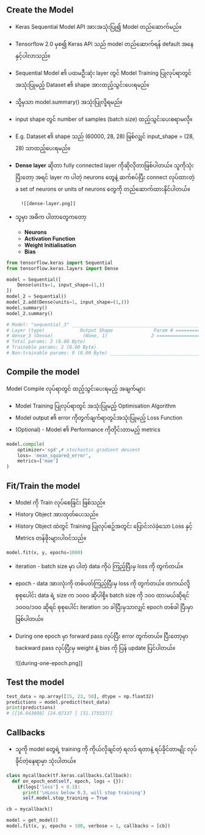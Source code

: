 Create the Model
---
- Keras Sequential Model API အားအသုံးပြု၍ Model တည်​ဆောက်မည်။
- Tensorflow 2.0 မှစ၍ Keras API သည် model တည်​ဆောက်ရန် default အ​နေနှင့်ပါလာသည်။
- Sequential Model ၏ ပထမဦးဆုံး layer တွင် Model Training ပြုလုပ်ရာတွင်အသုံးပြုမည့် Dataset ၏ shape အားထည့်သွင်း​ပေးရမည်။
- သို့မှသာ model.summary() အသုံးပြုလို့ရမည်။
- input shape တွင် number of samples (batch size) ထည့်သွင်း​ပေးစရာမလို။
- E.g. Dataset ၏ shape သည် (60000, 28, 28) ဖြစ်လျှင် input_shape = (28, 28) သာထည့်​ပေးရမည်။
- **Dense layer** ဆိုတာ fully connected layer ကိုဆိုလိုတာဖြစ်ပါတယ်။ သူကိုသုံးပြီးတော့ အရင် layer က ပါတဲ့ neurons တွေနဲ့ ဆက်စပ်ပြီး connect လုပ်ထားတဲ့ a set of neurons or units of neurons တွေကို တည်ဆောက်ထားနိုင်ပါတယ်။

		![[dense-layer.png]]

- သူမှာ အဓိက ပါတာတွေကတော့
	- **Neurons**
	- **Activation Function**
	- **Weight Initialisation**
	- **Bias** 
	    
```python
from tensorflow.keras import Sequential
from tensorflow.keras.layers import Dense

model = Sequential([
    Dense(units=1, input_shape=(1,))
])
model_2 = Sequential()
model_2.add(Dense(units=1, input_shape=(1,)))
model.summary()
model_2.summary()

# Model: "sequential_3" _________________________________________________________________ 
# Layer (type)             Output Shape               Param # ================================================================= 
# dense_3 (Dense)           (None, 1)                2 =================================================================
# Total params: 2 (8.00 Byte) 
# Trainable params: 2 (8.00 Byte) 
# Non-trainable params: 0 (0.00 Byte) _________________________________________________________________
```

Compile the model
---
Model Compile လုပ်ရာတွင် ထည့်သွင်း​ပေးရမည့် အချက်များ

- Model Training ပြုလုပ်ရာတွင် အသုံးပြုမည့် Optimisation Algorithm
- Model output ၏ error ကိုတွက်ချက်ရာတွင်အသုံးပြုမည့် Loss Function
- (Optional) - Model ၏ Performance ကိုတိုင်းတာမည့် metrics

```python
model.compile(
    optimizer='sgd',# stochastic gradient descent
    loss= 'mean_squared_error',
    metrics=['mae']
)
```

Fit/Train the model
---

- Model ကို Train လုပ်​စေခြင်း ဖြစ်သည်။
- History Object အားထုတ်​ပေးသည်။
- History Object ထဲတွင် Training ပြုလုပ်စဥ်အတွင်း ​ပြောင်းလဲခဲ့​သော Loss နှင့် Metrics တန်ဖိုးများပါဝင်သည်။

```python
model.fit(x, y, epochs=1000)
```

- iteration - batch size မှာ ပါတဲ့  data ကိုပဲ ကြည့်ပြီးမှ loss ကို တွက်တယ်။
- epoch - data အားလုံးကို တစ်ပတ်ကြည့်ပြီးမှ loss ကို တွက်တယ်။
  တကယ်လို့ စုစုပေါင်း data ရဲ့ size က ၁၀၀၀ ဆိုပါစို့။ batch size ကို ၁၀၀ ထားမယ်ဆိုရင် ၁၀၀၀/၁၀၀ ဆိုရင် စုစုပေါင်း   iteration ၁၀ ခါပြီးမှသာလျှင်  epoch တစ်ခါ ပြီးမှာဖြစ်ပါတယ်။ 

- During one epoch မှာ forward pass လုပ်ပြီး error တွက်တယ်။ ပြီးတော့မှာ backward pass လုပ်ပြီးမှ weight နဲ့ bias ကို ပြန် update ပြင်ပါတယ်။

	 ![[during-one-epoch.png]]

Test the model
---

```python
test_data = np.array([15, 23, 50], dtype = np.float32)
predictions = model.predict(test_data)
print(predictions)
# [[16.043098] [24.07337 ] [51.175537]]
```


Callbacks
---
- သူကို model တွေရဲ့ training ကို ကိုယ်လိုချင်တဲ့ ရလဒ် ရတာနဲ့ ရပ်ခိုင်တာမျိုး လုပ်ခိုင်တဲ့နေရာမှာ သုံးပါတယ်။

```python
class mycallback(tf.keras.callbacks.Callback):
  def on_epoch_end(self, epoch, logs = {}):
    if(logs['loss'] < 0.3):
      print('\nLoss below 0.3, will stop training')
      self.model.stop_training = True

cb = mycallback()

model = get_model()
model.fit(x, y, epochs = 100, verbose = 1, callbacks = [cb])
```